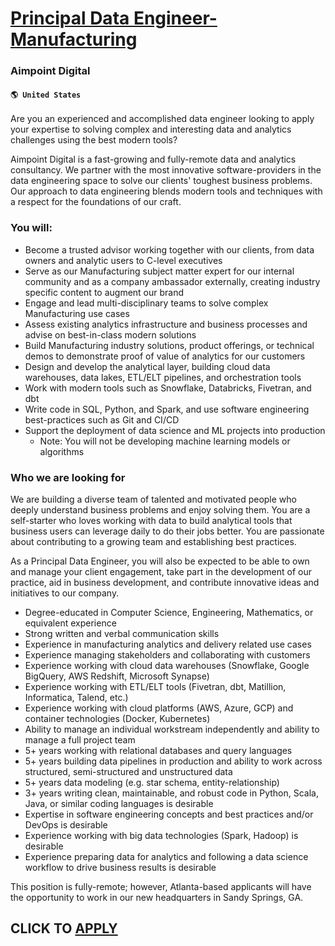 # [Principal Data Engineer- Manufacturing](https://www.remotewlb.com/apply/principal-data-engineer-manufacturing)  
### Aimpoint Digital  
#### `🌎 United States`  

Are you an experienced and accomplished data engineer looking to apply your expertise to solving complex and interesting data and analytics challenges using the best modern tools?

Aimpoint Digital is a fast-growing and fully-remote data and analytics consultancy. We partner with the most innovative software-providers in the data engineering space to solve our clients' toughest business problems. Our approach to data engineering blends modern tools and techniques with a respect for the foundations of our craft.

### You will:

  * Become a trusted advisor working together with our clients, from data owners and analytic users to C-level executives 
  * Serve as our Manufacturing subject matter expert for our internal community and as a company ambassador externally, creating industry specific content to augment our brand 
  * Engage and lead multi-disciplinary teams to solve complex Manufacturing use cases 
  * Assess existing analytics infrastructure and business processes and advise on best-in-class modern solutions 
  * Build Manufacturing industry solutions, product offerings, or technical demos to demonstrate proof of value of analytics for our customers 
  * Design and develop the analytical layer, building cloud data warehouses, data lakes, ETL/ELT pipelines, and orchestration tools 
  * Work with modern tools such as Snowflake, Databricks, Fivetran, and dbt 
  * Write code in SQL, Python, and Spark, and use software engineering best-practices such as Git and CI/CD 
  * Support the deployment of data science and ML projects into production 
    * Note: You will not be developing machine learning models or algorithms 

### Who we are looking for

We are building a diverse team of talented and motivated people who deeply understand business problems and enjoy solving them. You are a self-starter who loves working with data to build analytical tools that business users can leverage daily to do their jobs better. You are passionate about contributing to a growing team and establishing best practices.

As a Principal Data Engineer, you will also be expected to be able to own and manage your client engagement, take part in the development of our practice, aid in business development, and contribute innovative ideas and initiatives to our company.

  * Degree-educated in Computer Science, Engineering, Mathematics, or equivalent experience 
  * Strong written and verbal communication skills 
  * Experience in manufacturing analytics and delivery related use cases 
  * Experience managing stakeholders and collaborating with customers 
  * Experience working with cloud data warehouses (Snowflake, Google BigQuery, AWS Redshift, Microsoft Synapse) 
  * Experience working with ETL/ELT tools (Fivetran, dbt, Matillion, Informatica, Talend, etc.) 
  * Experience working with cloud platforms (AWS, Azure, GCP) and container technologies (Docker, Kubernetes) 
  * Ability to manage an individual workstream independently and ability to manage a full project team 
  * 5+ years working with relational databases and query languages 
  * 5+ years building data pipelines in production and ability to work across structured, semi-structured and unstructured data 
  * 5+ years data modeling (e.g. star schema, entity-relationship) 
  * 3+ years writing clean, maintainable, and robust code in Python, Scala, Java, or similar coding languages is desirable 
  * Expertise in software engineering concepts and best practices and/or DevOps is desirable 
  * Experience working with big data technologies (Spark, Hadoop) is desirable 
  * Experience preparing data for analytics and following a data science workflow to drive business results is desirable 

This position is fully-remote; however, Atlanta-based applicants will have the opportunity to work in our new headquarters in Sandy Springs, GA.

  
## CLICK TO [APPLY](https://www.remotewlb.com/apply/principal-data-engineer-manufacturing)

